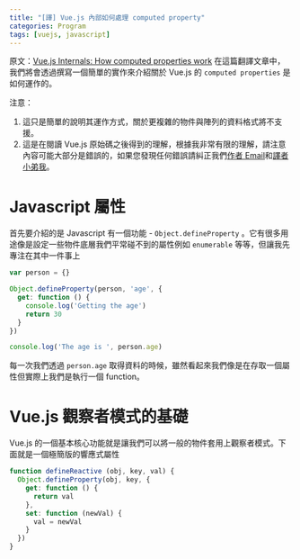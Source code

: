 ```yaml
---
title: "[譯] Vue.js 內部如何處理 computed property"
categories: Program
tags: [vuejs, javascript]
---
```



原文：[Vue.js Internals: How computed properties work](https://skyronic.com/blog/vuejs-internals-computed-properties)
在這篇翻譯文章中，我們將會透過撰寫一個簡單的實作來介紹關於 Vue.js 的 `computed properties` 是如何運作的。

<!--more-->

注意：

1. 這只是簡單的說明其運作方式，關於更複雜的物件與陣列的資料格式將不支援。
2. 這是在閱讀 Vue.js 原始碼之後得到的理解，根據我非常有限的理解，請注意內容可能大部分是錯誤的，如果您發現任何錯誤請糾正我們[作者 Email](skyronic@gmail.com)和[譯者小弟我](andyyu0920@gmail.com)。

# Javascript 屬性

首先要介紹的是 Javascript 有一個功能 - `Object.defineProperty` 。它有很多用途像是設定一些物件底層我們平常碰不到的屬性例如  `enumerable` 等等，但讓我先專注在其中一件事上

```js
var person = {}

Object.defineProperty(person, 'age', {
  get: function () {
    console.log('Getting the age')
    return 30
  }
})

console.log('The age is ', person.age)
```

每一次我們透過 `person.age` 取得資料的時候，雖然看起來我們像是在存取一個屬性但實際上我們是執行一個 function。

# Vue.js 觀察者模式的基礎

Vue.js 的一個基本核心功能就是讓我們可以將一般的物件套用上觀察者模式。下面就是一個極簡版的響應式屬性

```js
function defineReactive (obj, key, val) {
  Object.defineProperty(obj, key, {
    get: function () {
      return val
    },
    set: function (newVal) {
      val = newVal
    }
  })
}
```
